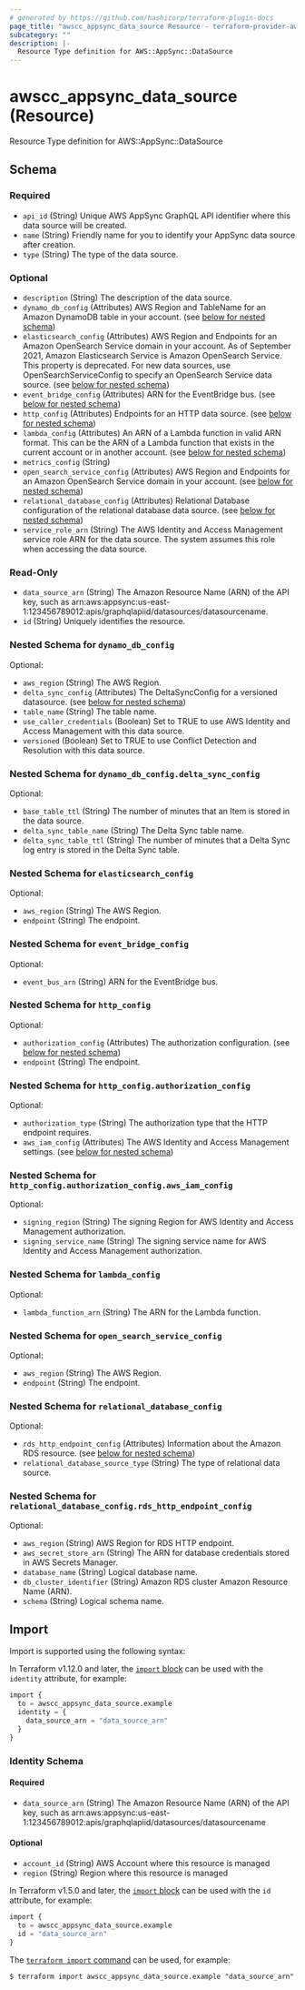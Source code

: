 ```yaml
---
# generated by https://github.com/hashicorp/terraform-plugin-docs
page_title: "awscc_appsync_data_source Resource - terraform-provider-awscc"
subcategory: ""
description: |-
  Resource Type definition for AWS::AppSync::DataSource
---
```


# awscc_appsync_data_source (Resource)

Resource Type definition for AWS::AppSync::DataSource



<!-- schema generated by tfplugindocs -->
## Schema

### Required

- `api_id` (String) Unique AWS AppSync GraphQL API identifier where this data source will be created.
- `name` (String) Friendly name for you to identify your AppSync data source after creation.
- `type` (String) The type of the data source.

### Optional

- `description` (String) The description of the data source.
- `dynamo_db_config` (Attributes) AWS Region and TableName for an Amazon DynamoDB table in your account. (see [below for nested schema](#nestedatt--dynamo_db_config))
- `elasticsearch_config` (Attributes) AWS Region and Endpoints for an Amazon OpenSearch Service domain in your account.
As of September 2021, Amazon Elasticsearch Service is Amazon OpenSearch Service. This property is deprecated. For new data sources, use OpenSearchServiceConfig to specify an OpenSearch Service data source. (see [below for nested schema](#nestedatt--elasticsearch_config))
- `event_bridge_config` (Attributes) ARN for the EventBridge bus. (see [below for nested schema](#nestedatt--event_bridge_config))
- `http_config` (Attributes) Endpoints for an HTTP data source. (see [below for nested schema](#nestedatt--http_config))
- `lambda_config` (Attributes) An ARN of a Lambda function in valid ARN format. This can be the ARN of a Lambda function that exists in the current account or in another account. (see [below for nested schema](#nestedatt--lambda_config))
- `metrics_config` (String)
- `open_search_service_config` (Attributes) AWS Region and Endpoints for an Amazon OpenSearch Service domain in your account. (see [below for nested schema](#nestedatt--open_search_service_config))
- `relational_database_config` (Attributes) Relational Database configuration of the relational database data source. (see [below for nested schema](#nestedatt--relational_database_config))
- `service_role_arn` (String) The AWS Identity and Access Management service role ARN for the data source. The system assumes this role when accessing the data source.

### Read-Only

- `data_source_arn` (String) The Amazon Resource Name (ARN) of the API key, such as arn:aws:appsync:us-east-1:123456789012:apis/graphqlapiid/datasources/datasourcename.
- `id` (String) Uniquely identifies the resource.

<a id="nestedatt--dynamo_db_config"></a>
### Nested Schema for `dynamo_db_config`

Optional:

- `aws_region` (String) The AWS Region.
- `delta_sync_config` (Attributes) The DeltaSyncConfig for a versioned datasource. (see [below for nested schema](#nestedatt--dynamo_db_config--delta_sync_config))
- `table_name` (String) The table name.
- `use_caller_credentials` (Boolean) Set to TRUE to use AWS Identity and Access Management with this data source.
- `versioned` (Boolean) Set to TRUE to use Conflict Detection and Resolution with this data source.

<a id="nestedatt--dynamo_db_config--delta_sync_config"></a>
### Nested Schema for `dynamo_db_config.delta_sync_config`

Optional:

- `base_table_ttl` (String) The number of minutes that an Item is stored in the data source.
- `delta_sync_table_name` (String) The Delta Sync table name.
- `delta_sync_table_ttl` (String) The number of minutes that a Delta Sync log entry is stored in the Delta Sync table.



<a id="nestedatt--elasticsearch_config"></a>
### Nested Schema for `elasticsearch_config`

Optional:

- `aws_region` (String) The AWS Region.
- `endpoint` (String) The endpoint.


<a id="nestedatt--event_bridge_config"></a>
### Nested Schema for `event_bridge_config`

Optional:

- `event_bus_arn` (String) ARN for the EventBridge bus.


<a id="nestedatt--http_config"></a>
### Nested Schema for `http_config`

Optional:

- `authorization_config` (Attributes) The authorization configuration. (see [below for nested schema](#nestedatt--http_config--authorization_config))
- `endpoint` (String) The endpoint.

<a id="nestedatt--http_config--authorization_config"></a>
### Nested Schema for `http_config.authorization_config`

Optional:

- `authorization_type` (String) The authorization type that the HTTP endpoint requires.
- `aws_iam_config` (Attributes) The AWS Identity and Access Management settings. (see [below for nested schema](#nestedatt--http_config--authorization_config--aws_iam_config))

<a id="nestedatt--http_config--authorization_config--aws_iam_config"></a>
### Nested Schema for `http_config.authorization_config.aws_iam_config`

Optional:

- `signing_region` (String) The signing Region for AWS Identity and Access Management authorization.
- `signing_service_name` (String) The signing service name for AWS Identity and Access Management authorization.




<a id="nestedatt--lambda_config"></a>
### Nested Schema for `lambda_config`

Optional:

- `lambda_function_arn` (String) The ARN for the Lambda function.


<a id="nestedatt--open_search_service_config"></a>
### Nested Schema for `open_search_service_config`

Optional:

- `aws_region` (String) The AWS Region.
- `endpoint` (String) The endpoint.


<a id="nestedatt--relational_database_config"></a>
### Nested Schema for `relational_database_config`

Optional:

- `rds_http_endpoint_config` (Attributes) Information about the Amazon RDS resource. (see [below for nested schema](#nestedatt--relational_database_config--rds_http_endpoint_config))
- `relational_database_source_type` (String) The type of relational data source.

<a id="nestedatt--relational_database_config--rds_http_endpoint_config"></a>
### Nested Schema for `relational_database_config.rds_http_endpoint_config`

Optional:

- `aws_region` (String) AWS Region for RDS HTTP endpoint.
- `aws_secret_store_arn` (String) The ARN for database credentials stored in AWS Secrets Manager.
- `database_name` (String) Logical database name.
- `db_cluster_identifier` (String) Amazon RDS cluster Amazon Resource Name (ARN).
- `schema` (String) Logical schema name.

## Import

Import is supported using the following syntax:

In Terraform v1.12.0 and later, the [`import` block](https://developer.hashicorp.com/terraform/language/import) can be used with the `identity` attribute, for example:

```terraform
import {
  to = awscc_appsync_data_source.example
  identity = {
    data_source_arn = "data_source_arn"
  }
}
```

<!-- schema generated by tfplugindocs -->
### Identity Schema

#### Required

- `data_source_arn` (String) The Amazon Resource Name (ARN) of the API key, such as arn:aws:appsync:us-east-1:123456789012:apis/graphqlapiid/datasources/datasourcename

#### Optional

- `account_id` (String) AWS Account where this resource is managed
- `region` (String) Region where this resource is managed

In Terraform v1.5.0 and later, the [`import` block](https://developer.hashicorp.com/terraform/language/import) can be used with the `id` attribute, for example:

```terraform
import {
  to = awscc_appsync_data_source.example
  id = "data_source_arn"
}
```

The [`terraform import` command](https://developer.hashicorp.com/terraform/cli/commands/import) can be used, for example:

```shell
$ terraform import awscc_appsync_data_source.example "data_source_arn"
```
